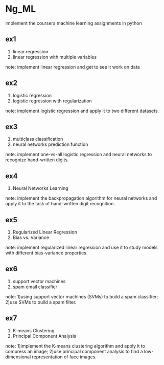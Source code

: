 # Ng_ML
Implement the coursera machine learning assignments in python

## ex1
1. linear regression
2. linear regression with multiple variables

note: implement linear regression and get to see it work on data

## ex2
1. logistic regression
2. logistic regression with regularization

note: implement logistic regression and apply it to two different datasets.

## ex3
1. multiclass classification
2. neural networks prediction function

note: implement one-vs-all logistic regression and neural networks to recognize hand-written digits.

## ex4
1. Neural Networks Learning

note: implement the backpropagation algorithm for neural networks and apply it to the task of hand-written digit recognition.

## ex5
1. Regularized Linear Regression
2. Bias vs. Variance

note: implement regularized linear regression and use it to study models with different bias-variance properties.

## ex6
1. support vector machines
2. spam email classifier

note: 1)using support vector machines (SVMs) to build a spam classifier; 2)use SVMs to build a spam filter.

## ex7
1. K-means Clustering
2. Principal Component Analysis

note: 1)implement the K-means clustering algorithm and apply it to compress an image; 2)use principal component analysis to find a low-dimensional representation of face images.